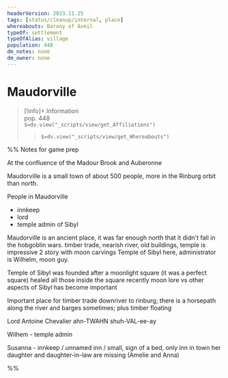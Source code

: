 ```yaml
---
headerVersion: 2023.11.25
tags: [status/cleanup/internal, place]
whereabouts: Barony of Aveil
typeOf: settlement
typeOfAlias: village
population: 448
dm_notes: none
dm_owner: none
---
```

# Maudorville
>[!info]+ Information  
> pop. 448  
> `$=dv.view("_scripts/view/get_Affiliations")`  
>> `$=dv.view("_scripts/view/get_Whereabouts")`

%% Notes for game prep

At the confluence of the Madour Brook and Auberonne

Maudorville is a small town of about 500 people, more in the Rinburg orbit than north. 

People in Maudorville

* innkeep
* lord
* temple admin of Sibyl

Maudorville is an ancient place, it was far enough north that it didn't fall in the hobgoblin wars. 
timber trade, nearish river, old buildings, temple is impressive 2 story with moon carvings
Temple of Sibyl here, administrator is Wilhelm, moon guy.

Temple of Sibyl was founded after a moonlight square (it was a perfect square) healed all those inside the square
recently moon lore vs other aspects of Sibyl has become important

Important place for timber trade downriver to rinburg; there is a horsepath along the river and barges sometimes; plus timber floating

Lord Antoine Chevalier ahn-TWAHN shuh-VAL-ee-ay

Wilhem - temple admin

Susanna - innkeep / unnamed inn / small, sign of a bed, only inn in town
her daughter and daughter-in-law are missing (Amelie and Anna)

%%
